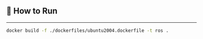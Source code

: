 ## :running: How to Run

---

```bash
docker build -f ./dockerfiles/ubuntu2004.dockerfile -t ros .
```
